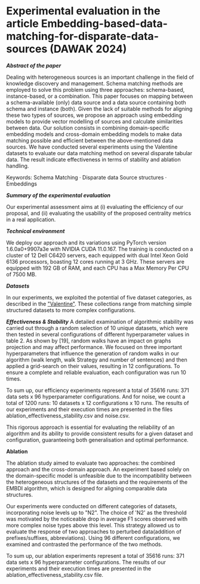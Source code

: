 # Experimental evaluation in the article Embedding-based-data-matching-for-disparate-data-sources (DAWAK 2024)

***Abstract of the paper***

Dealing with heterogeneous sources is an important challenge in the field of knowledge discovery and management. Schema matching methods are employed to solve this problem using three approaches: schema-based, instance-based, or a combination. This paper focuses on mapping between a schema-available (only) data source and a data source containing both schema and instance (both). Given the lack of suitable methods for aligning these two types of sources, we propose an approach using embedding models to provide vector modelling of sources and calculate similarities between data. Our solution consists in combining domain-specific embedding models and cross-domain embedding models to make data matching possible and efficient between the above-mentioned data sources.
We have conducted several experiments using the Valentine datasets to evaluate our data matching method on several disparate tabular data. The result indicate effectiveness in terms of stability and ablation handling.

Keywords: Schema Matching · Disparate data Source structures · Embeddings

***Summary of the experimental evaluation***

Our experimental assessment aims at (i) evaluating the efficiency of our proposal, and (ii) evaluating the usability of the proposed centrality metrics in a real application.

***Technical environment***

We deploy our approach and its variations using PyTorch version 1.6.0a0+9907a3e with NVIDIA CUDA 11.0.167. The training is conducted on a cluster of 12 Dell C6420 servers, each equipped with dual Intel Xeon Gold 6136 processors, boasting 12 cores running at 3 GHz. These servers are equipped with 192 GB of RAM, and each CPU has a Max Memory Per CPU of 7500 MB.


***Datasets***

In our experiments, we exploited the potential of five dataset categories, as described in the ["Valentine"](https://zenodo.org/records/5084605). These collections range from matching simple structured datasets to more complex configurations. 


***Effectiveness & Stability***
A detailed examination of algorithmic stability was carried out through a random selection of 10 unique datasets, which were then tested in several configurations of different hyperparameter values in table 2. As shown by [19], random walks have an impact on graphs projection and may affect performance. We focused on three important hyperparameters that influence the generation of random walks in our algorithm (walk length, walk Strategy and number of sentences) and then applied a grid-search on their values, resulting in 12 configurations. To ensure a complete and reliable evaluation, each configuration was run 10 times.

To sum up, our efficiency experiments represent a total of 35616 runs: 371 data sets x 96 hyperparameter configurations. 
And for noise, we count a total of 1200 runs: 10 datasets x 12 configurations x 10 runs.
The results of our experiments and their execution times are presented in the files ablation_effectiveness_stability.csv and noise.csv.

This rigorous approach is essential for evaluating the reliability of an algorithm
and its ability to provide consistent results for a given dataset and configuration,
guaranteeing both generalisation and optimal performance.

**Ablation**

The ablation study aimed to evaluate two approaches: the combined approach and the cross-domain approach. An experiment based solely on the domain-specific model is unfeasible due to the incompatibility between the heterogeneous structures of the datasets and the requirements of the EMBDI algorithm, which is designed for aligning comparable data structures.

Our experiments were conducted on different categories of datasets, incorporating noise levels up to "N2". The choice of 'N2' as the threshold was motivated by the noticeable drop in average F1 scores observed with more complex noise types above this level. This strategy allowed us to evaluate the response of two approaches to perturbed data(addition of prefixes/suffixes, abbreviations). Using 96 different configurations, we examined and contrasted the performance of the two methods. 

To sum up, our ablation experiments represent a total of 35616 runs: 371 data sets x 96 hyperparameter configurations. 
The results of our experiments and their execution times are presented in the  ablation_effectiveness_stability.csv file.